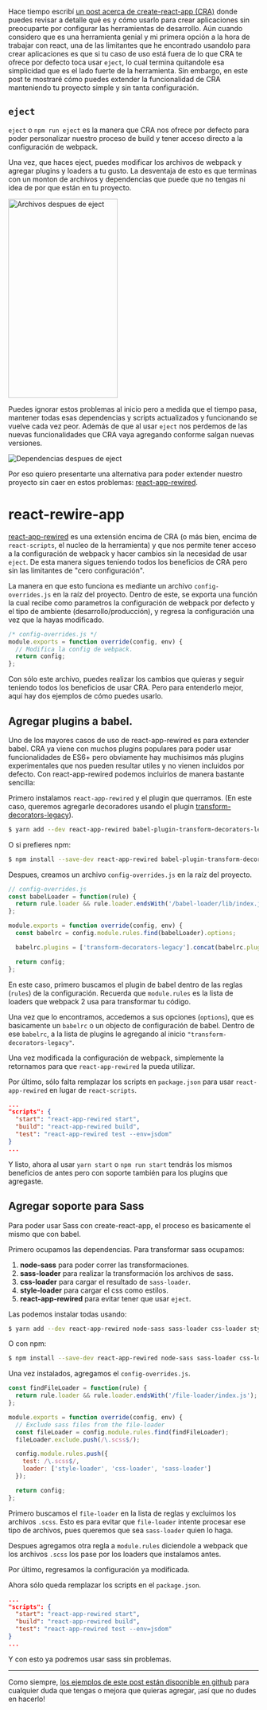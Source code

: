[//]: # (title   - Extender create-react-app con react-app-rewire     )
[//]: # (tags    - javascript, tooling, react, node, npm, babel, sass )
[//]: # (id      - 35                                                 )
[//]: # (date    - 2017.06.16                                         )
[//]: # (url     - extender-create-react-app                          )
[//]: # (excerpt - Extiende CRA y agrega funcionalidades extra sin necesidad de hacer eject y perder la conveniencia que te ofrece. )

Hace tiempo escribí [un post acerca de create-react-app (CRA)](https://datyayu.dev/blog/posts/create-react-app) donde puedes revisar a detalle qué es y cómo usarlo para crear aplicaciones sin preocuparte por configurar las herramientas de desarrollo. Aún cuando considero que es una herramienta genial y mi primera opción a la hora de trabajar con react, una de las limitantes que he encontrado usandolo para crear aplicaciones es que si tu caso de uso está fuera de lo que CRA te ofrece por defecto toca usar `eject`, lo cual termina quitandole esa simplicidad que es el lado fuerte de la herramienta. Sin embargo, en este post te mostraré cómo puedes extender la funcionalidad de CRA manteniendo tu proyecto simple y sin tanta configuración.

## `eject`

`eject` o `npm run eject` es la manera que CRA nos ofrece por defecto para poder personalizar nuestro proceso de build y tener acceso directo a la configuración de webpack.

Una vez, que haces eject, puedes modificar los archivos de webpack y agregar plugins y loaders a tu gusto. La desventaja de esto es que terminas con un monton de archivos y dependencias que puede que no tengas ni idea de por que están en tu proyecto.

<img src="https://s3-us-west-1.amazonaws.com/datyayu-xyz/blog/images/035-1-archivos-despues-de-eject.jpg" alt="Archivos despues de eject" height="400px" width="220px" style="width:220px;height:400px;" />

Puedes ignorar estos problemas al inicio pero a medida que el tiempo pasa, mantener todas esas dependencias y scripts actualizados y funcionando se vuelve cada vez peor. Además de que al usar `eject` nos perdemos de las nuevas funcionalidades que CRA vaya agregando conforme salgan nuevas versiones.

<img src="https://s3-us-west-1.amazonaws.com/datyayu-xyz/blog/images/035-2-dependencias-despues-de-eject.jpg" alt="Dependencias despues de eject" />

Por eso quiero presentarte una alternativa para poder extender nuestro proyecto sin caer en estos problemas: [react-app-rewired](https://github.com/timarney/react-app-rewired).

# react-rewire-app

[react-app-rewired](https://github.com/timarney/react-app-rewired) es una extensión encima de CRA (o más bien, encima de `react-scripts`, el nucleo de la herramienta) y que nos permite tener acceso a la configuración de webpack y hacer cambios sin la necesidad de usar `eject`. De esta manera sigues teniendo todos los beneficios de CRA pero sin las limitantes de "cero configuración".

La manera en que esto funciona es mediante un archivo `config-overrides.js` en la raíz del proyecto. Dentro de este, se exporta una función la cual recibe como parametros la configuración de webpack por defecto y el tipo de ambiente (desarrollo/producción), y regresa la configuración una vez que la hayas modificado.

```js
/* config-overrides.js */
module.exports = function override(config, env) {
  // Modifica la config de webpack.
  return config;
};
```

Con sólo este archivo, puedes realizar los cambios que quieras y seguir teniendo todos los beneficios de usar CRA. Pero para entenderlo mejor, aquí hay dos ejemplos de cómo puedes usarlo.

## Agregar plugins a babel.

Uno de los mayores casos de uso de react-app-rewired es para extender babel. CRA ya viene con muchos plugins populares para poder usar funcionalidades de ES6+ pero obviamente hay muchisimos más plugins experimentales que nos pueden resultar utiles y no vienen incluidos por defecto. Con react-app-rewired podemos incluirlos de manera bastante sencilla:

Primero instalamos `react-app-rewired` y el plugin que querramos. (En este caso, queremos agregarle decoradores usando el plugin [transform-decorators-legacy](https://github.com/loganfsmyth/babel-plugin-transform-decorators-legacy)).

```sh
$ yarn add --dev react-app-rewired babel-plugin-transform-decorators-legacy
```

O si prefieres npm:

```sh
$ npm install --save-dev react-app-rewired babel-plugin-transform-decorators-legacy
```

Despues, creamos un archivo `config-overrides.js` en la raíz del proyecto.

```js
// config-overrides.js
const babelLoader = function(rule) {
  return rule.loader && rule.loader.endsWith('/babel-loader/lib/index.js');
};

module.exports = function override(config, env) {
  const babelrc = config.module.rules.find(babelLoader).options;

  babelrc.plugins = ['transform-decorators-legacy'].concat(babelrc.plugins || []);

  return config;
};
```

En este caso, primero buscamos el plugin de babel dentro de las reglas (`rules`) de la configuración. Recuerda que `module.rules` es la lista de loaders que webpack 2 usa para transformar tu código.

Una vez que lo encontramos, accedemos a sus opciones (`options`), que es basicamente un `babelrc` o un objecto de configuración de babel. Dentro de ese `babelrc`, a la lista de plugins le agregando al inicio `"transform-decorators-legacy"`.

Una vez modificada la configuración de webpack, simplemente la retornamos para que `react-app-rewired` la pueda utilizar.

Por último, sólo falta remplazar los scripts en `package.json` para usar `react-app-rewired` en lugar de `react-scripts`.

```json
...
"scripts": {
  "start": "react-app-rewired start",
  "build": "react-app-rewired build",
  "test": "react-app-rewired test --env=jsdom"
}
...
```

Y listo, ahora al usar `yarn start` o `npm run start` tendrás los mismos beneficios de antes pero con soporte también para los plugins que agregaste.

## Agregar soporte para Sass

Para poder usar Sass con create-react-app, el proceso es basicamente el mismo que con babel.

Primero ocupamos las dependencias. Para transformar sass ocupamos:

1. **node-sass** para poder correr las transformaciones.
2. **sass-loader** para realizar la transformación los archivos de sass.
3. **css-loader** para cargar el resultado de `sass-loader`.
4. **style-loader** para cargar el css como estilos.
5. **react-app-rewired** para evitar tener que usar `eject`.

Las podemos instalar todas usando:

```sh
$ yarn add --dev react-app-rewired node-sass sass-loader css-loader style-loader
```

O con npm:

```sh
$ npm install --save-dev react-app-rewired node-sass sass-loader css-loader style-loader
```

Una vez instalados, agregamos el `config-overrides.js`.

```js
const findFileLoader = function(rule) {
  return rule.loader && rule.loader.endsWith('/file-loader/index.js');
};

module.exports = function override(config, env) {
  // Exclude sass files from the file-loader
  const fileLoader = config.module.rules.find(findFileLoader);
  fileLoader.exclude.push(/\.scss$/);

  config.module.rules.push({
    test: /\.scss$/,
    loader: ['style-loader', 'css-loader', 'sass-loader']
  });

  return config;
};
```

Primero buscamos el `file-loader` en la lista de reglas y excluimos los archivos `.scss`. Esto es para evitar que `file-loader` intente procesar ese tipo de archivos, pues queremos que sea `sass-loader` quien lo haga.

Despues agregamos otra regla a `module.rules` diciendole a webpack que los archivos `.scss` los pase por los loaders que instalamos antes.

Por último, regresamos la configuración ya modificada.

Ahora sólo queda remplazar los scripts en el `package.json`.

```json
...
"scripts": {
  "start": "react-app-rewired start",
  "build": "react-app-rewired build",
  "test": "react-app-rewired test --env=jsdom"
}
...
```

Y con esto ya podremos usar sass sin problemas.

---

Como siempre, [los ejemplos de este post están disponible en github](https://github.com/datyayu-xyz/extender-create-react-app) para cualquier duda que tengas o mejora que quieras agregar, ¡así que no dudes en hacerlo!
